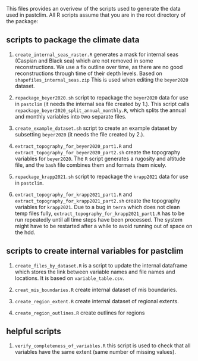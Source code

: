This files provides an overivew of the scripts used to generate the data used in pastclim. All R scripts assume that you are in the root directory of the package:

## scripts to package the climate data

1. `create_internal_seas_raster.R` generates a mask for internal seas (Caspian and Black sea) which are not removed in some reconstructions. We use a fix outline over time, as there are no good reconstructions through time of their depth levels. Based on `shapefiles_internal_seas.zip` This is used when editing the `beyer2020` dataset.

2. `repackage_beyer2020.sh` script to repackage the `beyer2020` data for use in `pastclim` (it needs the internal sea file created by 1.). This script calls
`repackage_beyer2020_split_annual_monthly.R`, which splits the annual and monthly
variables into two separate files.

3. `create_example_dataset.sh` script to create an example dataset by subsetting `beyer2020` (it needs the file created by 2.).

4. `extract_topography_for_beyer2020_part1.R` and `extract_topography_for_beyer2020_part2.sh` create the topography variables for `beyer2020`. The `R` script generates a rugosity and altitude file, and the `bash` file combines them and formats them nicely.

5. `repackage_krapp2021.sh` script to repackage the `krapp2021` data for use in `pastclim`.

6. `extract_topography_for_krapp2021_part1.R` and `extract_topography_for_krapp2021_part2.sh` create the topography variables for `krapp2021`. Due to a bug in `terra` which does not clean temp files fully, `extract_topography_for_krapp2021_part1.R` has to be run repeatedly until all time steps have been processed. The system might have to be restarted after a while to avoid running out of space on the hdd.

## scripts to create internal variables for pastclim

1. `create_files_by_dataset.R` is a script to update the internal dataframe which stores the link between variable names and file names and locations. It is based on `variable_table.csv`.

2. `creat_mis_boundaries.R` create internal dataset of mis boundaries.

3. `create_region_extent.R` create internal dataset of regional extents.

4. `create_region_outlines.R` create outlines for regions


## helpful scripts

1. `verify_completeness_of_variables.R` this script is used to check that all
variables have the same extent (same number of missing values).


